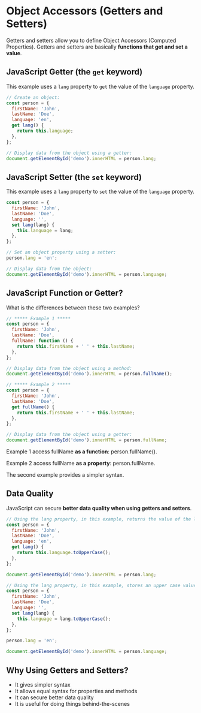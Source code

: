 # Object Accessors (Getters and Setters)

Getters and setters allow you to define Object Accessors (Computed Properties). Getters and setters are basically **functions that get and set a value**.

## JavaScript Getter (the `get` keyword)

This example uses a `lang` property to `get` the value of the `language` property.

```js
// Create an object:
const person = {
  firstName: 'John',
  lastName: 'Doe',
  language: 'en',
  get lang() {
    return this.language;
  },
};

// Display data from the object using a getter:
document.getElementById('demo').innerHTML = person.lang;
```

## JavaScript Setter (the `set` keyword)

This example uses a `lang` property to `set` the value of the `language` property.

```js
const person = {
  firstName: 'John',
  lastName: 'Doe',
  language: '',
  set lang(lang) {
    this.language = lang;
  },
};

// Set an object property using a setter:
person.lang = 'en';

// Display data from the object:
document.getElementById('demo').innerHTML = person.language;
```

## JavaScript Function or Getter?

What is the differences between these two examples?

```js
// ***** Example 1 *****
const person = {
  firstName: 'John',
  lastName: 'Doe',
  fullName: function () {
    return this.firstName + ' ' + this.lastName;
  },
};

// Display data from the object using a method:
document.getElementById('demo').innerHTML = person.fullName();

// ***** Example 2 *****
const person = {
  firstName: 'John',
  lastName: 'Doe',
  get fullName() {
    return this.firstName + ' ' + this.lastName;
  },
};

// Display data from the object using a getter:
document.getElementById('demo').innerHTML = person.fullName;
```

Example 1 access fullName **as a function**: person.fullName().

Example 2 access fullName **as a property**: person.fullName.

The second example provides a simpler syntax.

## Data Quality

JavaScript can secure **better data quality when using getters and setters**.

```js
// Using the lang property, in this example, returns the value of the language property in upper case:
const person = {
  firstName: 'John',
  lastName: 'Doe',
  language: 'en',
  get lang() {
    return this.language.toUpperCase();
  },
};

document.getElementById('demo').innerHTML = person.lang;

// Using the lang property, in this example, stores an upper case value in the language property:
const person = {
  firstName: 'John',
  lastName: 'Doe',
  language: '',
  set lang(lang) {
    this.language = lang.toUpperCase();
  },
};

person.lang = 'en';

document.getElementById('demo').innerHTML = person.language;
```

## Why Using Getters and Setters?

- It gives simpler syntax
- It allows equal syntax for properties and methods
- It can secure better data quality
- It is useful for doing things behind-the-scenes
